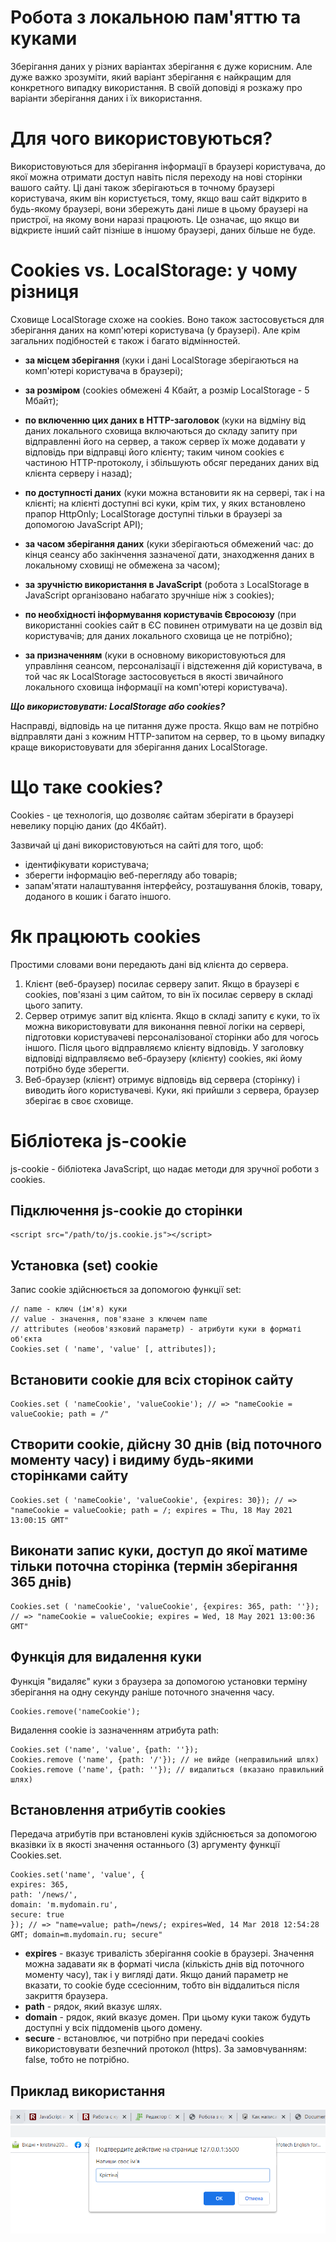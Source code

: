 # Робота з локальною пам'яттю та куками #
Зберігання даних у різних варіантах зберігання є дуже корисним. Але дуже важко зрозуміти, який варіант зберігання є найкращим для конкретного випадку використання. В своїй доповіді я розкажу про варіанти зберігання даних і їх використання.
# Для чого використовуються? #
Використовуються для зберігання інформації в браузері користувача, до якої можна отримати доступ навіть після переходу на нові сторінки вашого сайту.
Ці дані також зберігаються в точному браузері користувача, яким він користується, тому, якщо ваш сайт відкрито в будь-якому браузері, вони збережуть дані лише в цьому браузері на пристрої, на якому вони наразі працюють.
Це означає, що якщо ви відкриєте інший сайт пізніше в іншому браузері, даних більше не буде.
# Cookies vs. LocalStorage: у чому різниця #
Сховище LocalStorage схоже на cookies. Воно також застосовується для зберігання даних на комп'ютері користувача (у браузері). Але крім загальних подібностей є також і багато відмінностей.

- **за місцем зберігання** (куки і дані LocalStorage зберігаються на комп'ютері користувача в браузері);

- **за розміром** (cookies обмежені 4 Кбайт, а розмір LocalStorage - 5 Мбайт);

- **по включенню цих даних в HTTP-заголовок** (куки на відміну від даних локального сховища включаються до складу запиту при відправленні його на сервер, а також сервер їх може додавати у відповідь при відправці його клієнту; таким чином cookies є частиною HTTP-протоколу, і збільшують обсяг переданих даних від клієнта серверу і назад);

- **по доступності даних** (куки можна встановити як на сервері, так і на клієнті; на клієнті доступні всі куки, крім тих, у яких встановлено прапор HttpOnly; LocalStorage доступні тільки в браузері за допомогою JavaScript API);

- **за часом зберігання даних** (куки зберігаються обмежений час: до кінця сеансу або закінчення зазначеної дати, знаходження даних в локальному сховищі не обмежена за часом);

- **за зручністю використання в JavaScript** (робота з LocalStorage в JavaScript організовано набагато зручніше ніж з cookies);

- **по необхідності інформування користувачів Євросоюзу** (при використанні cookies сайт в ЄС повинен отримувати на це дозвіл від користувачів; для даних локального сховища це не потрібно);

- **за призначенням** (куки в основному використовуються для управління сеансом, персоналізації і відстеження дій користувача, в той час як LocalStorage застосовується в якості звичайного локального сховища інформації на комп'ютері користувача).

***Що використовувати: LocalStorage або cookies?***

Насправді, відповідь на це питання дуже проста. Якщо вам не потрібно відправляти дані з кожним HTTP-запитом на сервер, то в цьому випадку краще використовувати для зберігання даних LocalStorage.
 # Що таке cookies? #
 Cookies - це технологія, що дозволяє сайтам зберігати в браузері невелику порцію даних (до 4Кбайт).
 
Зазвичай ці дані використовуються на сайті для того, щоб:

- ідентифікувати користувача;
- зберегти інформацію веб-перегляду або товарів;
- запам'ятати налаштування інтерфейсу, розташування блоків, товару, доданого в кошик і багато іншого.
# Як працюють cookies #
Простими словами вони передають дані від клієнта до сервера.

1. Клієнт (веб-браузер) посилає серверу запит. Якщо в браузері є cookies, пов'язані з цим сайтом, то він їх посилає серверу в складі цього запиту.
2. Сервер отримує запит від клієнта. Якщо в складі запиту є куки, то їх можна використовувати для виконання певної логіки на сервері, підготовки користувачеві персоналізованої сторінки або для чогось іншого. Після цього відправляємо клієнту відповідь. У заголовку відповіді відправляємо веб-браузеру (клієнту) cookies, які йому потрібно буде зберегти.
3. Веб-браузер (клієнт) отримує відповідь від сервера (сторінку) і виводить його користувачеві. Куки, які прийшли з сервера, браузер зберігає в своє сховище.
# Бібліотека js-cookie #
js-cookie - бібліотека JavaScript, що надає методи для зручної роботи з cookies.

## Підключення js-cookie до сторінки ##
    <script src="/path/to/js.cookie.js"></script>
## Установка (set) cookie ##
Запис cookie здійснюється за допомогою функції set:

    // name - ключ (ім'я) куки
    // value - значення, пов'язане з ключем name
    // attributes (необов'язковий параметр) - атрибути куки в форматі об'єкта
    Cookies.set ( 'name', 'value' [, attributes]);
## Встановити cookie для всіх сторінок сайту ##
    Cookies.set ( 'nameCookie', 'valueCookie'); // => "nameCookie = valueCookie; path = /"
## Створити cookie, дійсну 30 днів (від поточного моменту часу) і видиму будь-якими сторінками сайту ##
    Cookies.set ( 'nameCookie', 'valueCookie', {expires: 30}); // => "nameCookie = valueCookie; path = /; expires = Thu, 18 May 2021 13:00:15 GMT"
## Виконати запис куки, доступ до якої матиме тільки поточна сторінка (термін зберігання 365 днів) ##
    Cookies.set ( 'nameCookie', 'valueCookie', {expires: 365, path: ''}); // => "nameCookie = valueCookie; expires = Wed, 18 May 2021 13:00:36 GMT"
## Функція для видалення куки ##
Функція "видаляє" куки з браузера за допомогою установки терміну зберігання на одну секунду раніше поточного значення часу.
    
    Cookies.remove('nameCookie');
Видалення cookie із зазначенням атрибута path:
    
    Cookies.set ('name', 'value', {path: ''});
    Cookies.remove ('name', {path: '/'}); // не вийде (неправильний шлях)
    Cookies.remove ('name', {path: ''}); // видалиться (вказано правильний шлях)
 ## Встановлення атрибутів cookies ##
 Передача атрибутів при встановлені куків здійснюється за допомогою вказівки їх в якості значення останнього (3) аргументу функції Cookies.set.
 
    Cookies.set('name', 'value', { 
    expires: 365,
    path: '/news/',
    domain: 'm.mydomain.ru',
    secure: true
    }); // => "name=value; path=/news/; expires=Wed, 14 Mar 2018 12:54:28 GMT; domain=m.mydomain.ru; secure"
- **expires** - вказує тривалість зберігання cookie в браузері. Значення можна задавати як в форматі числа (кількість днів від поточного моменту часу), так і у вигляді дати. Якщо даний параметр не вказати, то cookie буде ссесіонним, тобто він віддалиться після закриття браузера.
- **path** - рядок, який вказує шлях.
- **domain** - рядок, який вказує домен. При цьому куки також будуть доступні у всіх піддоменів цього домену.
- **secure** - встановлює, чи потрібно при передачі cookies використовувати безпечний протокол (https). За замовчуванням: false, тобто не потрібно.
## Приклад використання ##
![1](https://github.com/Kristina200220/ipz/blob/main/imag/1.png)
